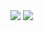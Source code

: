 
<div>
  <a href="https://github.com/GunnarGomes/GunnarGomes"></a>
  <img src="https://github-readme-stats.vercel.app/api?username=GunnarGomes&theme=radical&include_all_commits=true&count_private=true"/>
  <img src="https://github-readme-stats.vercel.app/api?username=anuraghazra&show_icons=true&theme=radical"/>
</div>
